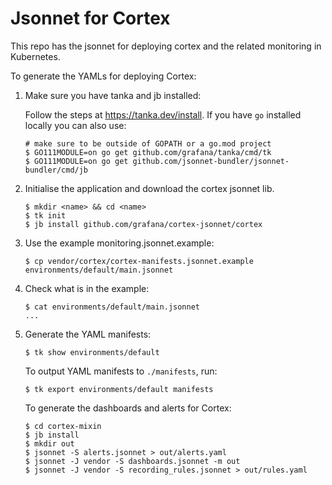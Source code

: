 # Jsonnet for Cortex

This repo has the jsonnet for deploying cortex and the related monitoring in Kubernetes.

To generate the YAMLs for deploying Cortex:

1. Make sure you have tanka and jb installed:

    Follow the steps at https://tanka.dev/install. If you have `go` installed locally you can also use:

    ```
    # make sure to be outside of GOPATH or a go.mod project
    $ GO111MODULE=on go get github.com/grafana/tanka/cmd/tk
    $ GO111MODULE=on go get github.com/jsonnet-bundler/jsonnet-bundler/cmd/jb
    ```

1. Initialise the application and download the cortex jsonnet lib.

    ```
    $ mkdir <name> && cd <name>
    $ tk init
    $ jb install github.com/grafana/cortex-jsonnet/cortex
    ```
1. Use the example monitoring.jsonnet.example:

    ```
    $ cp vendor/cortex/cortex-manifests.jsonnet.example environments/default/main.jsonnet
    ```

1. Check what is in the example:

    ```
    $ cat environments/default/main.jsonnet
    ...
    ```

1. Generate the YAML manifests:

    ```
    $ tk show environments/default
    ```

    To output YAML manifests to `./manifests`, run:

    ```
    $ tk export environments/default manifests
    ```

    To generate the dashboards and alerts for Cortex:

    ```
    $ cd cortex-mixin
    $ jb install
    $ mkdir out
    $ jsonnet -S alerts.jsonnet > out/alerts.yaml
    $ jsonnet -J vendor -S dashboards.jsonnet -m out
    $ jsonnet -J vendor -S recording_rules.jsonnet > out/rules.yaml
    ```
